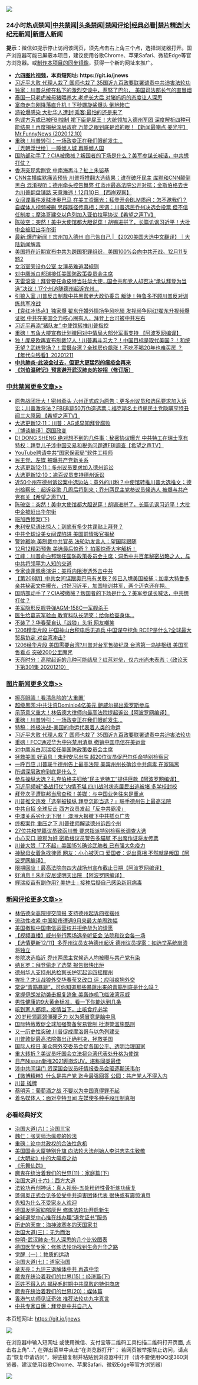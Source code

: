 ![](https://raw.githubusercontent.com/fqnews/bnews/master/64photo/fqnews-qr.jpg)

<div id="tt">
<h3>24小时热点禁闻|<a href="#%E4%B8%AD%E5%85%B1%E7%A6%81%E9%97%BB%E6%9B%B4%E5%A4%9A%E6%96%87%E7%AB%A0">中共禁闻</a>|<a href="#%E5%9B%BE%E7%89%87%E6%96%B0%E9%97%BB%E6%9B%B4%E5%A4%9A%E6%96%87%E7%AB%A0">头条禁闻</a>|<a href="#%E6%96%B0%E9%97%BB%E8%AF%84%E8%AE%BA%E6%9B%B4%E5%A4%9A%E6%96%87%E7%AB%A0">禁闻评论|<a href="#%E5%BF%85%E7%9C%8B%E7%BB%8F%E5%85%B8%E5%A5%BD%E6%96%87">经典必看|<a href="/video.md#%E7%A6%81%E7%89%87%E7%B2%BE%E9%80%89">禁片精选</a>|<a href="https://github.com/fqnews/djy/blob/master/gb/nf1351518.md#1">大纪元新闻</a>|<a href="https://github.com/fqnews/ntdtv/blob/master/gb/prog204.md#1">新唐人新闻</a></h3>
<div><b>提示：</b>微信如提示停止访问该网页，须先点击右上角三个点，选择浏览器打开。国产浏览器可能已屏蔽本项目，建议使用谷歌Chrome、苹果Safari、微软Edge等官方浏览器。或<a href="https://github.com/fqnews/bnews/blob/master/%E5%88%B6%E4%BD%9Cgit%E7%A6%81%E9%97%BB%E9%95%9C%E5%83%8F.md">制作本项目的同步镜像</a>，获得一个新的网址来推广。</div>
<ul>
<li><b><a href="http://d1.bdrive.tk/64.mp4" target="_blank">六四图片视频</a>，本页短网址: https://git.io/jnews</b></li>
<li><a href="/topimagenews/20201211/1445632.md">习近平大败 代理人栽了 国师也栽了 35国近九百政要联署谴责中共迫害法轮功</a></li>
<li><a href="/cnnews/20201211/1445566.md">独家：川普总统在私下的激烈交谈中，惹怒了巴尔， 美国司法部长气的直冒烟</a></li>
<li><a href="/funmedia/20201211/1445584.md">泰国一只老虎被母猪喂养大 老虎长大后 对猪妈妈的态度让人深思</a></li>
<li><a href="/worldnews/20201211/1445541.md">富商走向刚降落直升机！下秒螺旋桨爆头 倒地惨亡</a></li>
<li><a href="/worldnews/20201211/1445557.md">游轮爆感染 大批华人遭封!乘客:最怕的还是来了</a></li>
<li><a href="/cbnews/20201211/1445652.md">色谍方芳或已被FBI控制 裙下臣是屁王！大统领加入德州军团 深度解析四种可能结果！再度揭秘深层政府 万能之眼到底是谁的眼！【新闻最嘲点 姜光宇】Mr.FunnyNews (2020.12.10)‬</a></li>
<li><a href="/topimagenews/20201211/1445730.md">重磅！川普转引：一场政变正在我们眼前发生...</a></li>
<li><a href="/ssgc/20201211/1445547.md">〖兲朝浮世绘〗一睡倾人城 再睡倾人国</a></li>
<li><a href="/cbnews/20201211/1445787.md">国防部动手了？CIA被缴械？叛国者的下场是什么？美军参谋长喊话，中共想打仗？</a></li>
<li><a href="/cnnews/20201211/1445865.md">香港突现紫荆党 中南海再斗？扯上朱镕基</a></li>
<li><a href="/bannedvideo/20201211/1445826.md">CNN主播库默痛苦预告 川普将推翻大选结果；谁在破坏民主 库默和CNN颠倒黑白 混淆视听；德州牵头控告舞弊 红蓝州最高法院公开对抗；金斯伯格去世 为川普翻盘铺路 天意难违！12月10日 【西岸观察】</a></li>
<li><a href="/cbnews/20201211/1445606.md">女间谍事件发酵涉奥巴马 在美工资曝光；拜登开会BLM质问：怎不邀我们？自媒体人视频被删 另辟蹊径传真相；民调：川普选民乔州决选会投票 但不信任制度；摩洛哥建交以色列加入亚伯拉罕协议【希望之声TV】</a></li>
<li><a href="/cbnews/20201211/1445936.md">陈破空：突然！美中大使馆都大胆说穿！胡锡进拼了，长篇讥讽习近平！大批中企被赶出华尔街</a></li>
<li><a href="/bannedvideo/20201211/1445784.md">最新:爆炸新闻！宾州加入德州 自己告自己 | 【2020美国大选中文翻译】｜大陆新闻解毒</a></li>
<li><a href="/bannedvideo/20201211/1445732.md">美国将在近期宣布中共为跨国犯罪组织，美国100%会向中共开战。12月11专题2</a></li>
<li><a href="/lifebaike/20201211/1445621.md">女浴室旁设办公室 女演员难逃潜规则</a></li>
<li><a href="/topimagenews/20201211/1445525.md">对中鹰派白邦瑞接任美国防政策委员会主席</a></li>
<li><a href="/worldnews/usa/20201211/1445501.md">天雷滚滚！拜登要任命皮特当驻华大使…国会共和党人却否决“承认拜登为当选”决议！17个州追随德州起诉宾州…</a></li>
<li><a href="/cnnews/20201211/1445528.md">引狼入室 川普反击制裁中共黑帮老大政协委员 叛徒！特鲁多不顾川普反对训练共军冷战</a></li>
<li><a href="/bannedvideo/20201211/1445893.md">【袁红冰热点】独家爆 翟东升婚外情场争风吃醋 发视频争网红!翟东升视频爆证据 中共在美国全力核心圈有人，拜登上台可被中共左右</a></li>
<li><a href="/cbnews/20201211/1445555.md">习近平再添“猪队友” 中使馆转推川普指控</a></li>
<li><a href="/cnnews/20201211/1445842.md">重磅！五角大楼宣布计划撤回对中情局大部分军事支持 【阿波罗网编译】</a></li>
<li><a href="/taiwannews/20201211/1445949.md">独！庞皮欧再宣布制裁17人！川普再斗习大？！中国目标是取代美国？！和统无望？武统登场？！震慑台湾？全球房价飙涨！不吃不喝20年也难买房 ？【年代向钱看】20201211</a></li>
<li><b><a href="/comments/20200211/1275071.md" target="_blank">中共肺炎-此波会过去，但更大更猛烈的瘟疫会再来</a></b></li>
<li><b><a href="/comments/20200207/1272816.md" target="_blank">《刘伯温碑记》预言避开武汉肺炎的妙招（修订版）</a></b></li>
</ul>
</div>

<div class="catlist">
<h3><a href="/cbnews/" target="_blank">中共禁闻</a><span><a href="/cbnews/" target="_blank" rel="nofollow">更多文章>></a></span></h3>
<ul>
<li><a href="/cbnews/20201212/1446054.md" target="_blank">原告战团壮大！密州牵头 六州正式成为原告；更多州议员和选民要求加入诉讼；川普激将法？FBI追踪50万伪造选票；福克斯名主持揭民主党隐瞒亨特丑闻三大原因 【希望之声TV】</a></li>
<li><a href="/cbnews/20201212/1446053.md" target="_blank">大选更新12·11：川普：AG或早知拜登腐败</a></li>
<li><a href="/cbnews/20201212/1446034.md" target="_blank">〖博谈编译〗窃国政变</a></li>
<li><a href="/cbnews/20201211/1446014.md" target="_blank">DI DONG SHENG 绝对想不到的几件事；秘密协议曝光 中共特工在瑞士享有特权；拜登儿子涉中国交易和税务问题遭FBI调查【希望之声TV】</a></li>
<li><a href="/cbnews/20201211/1445997.md" target="_blank">YouTube聘请中共“国家保密局”软件工程师</a></li>
<li><a href="/cbnews/20201211/1445979.md" target="_blank">民主党、左媒 被曝共产党新关系</a></li>
<li><a href="/cbnews/20201211/1445956.md" target="_blank">大选更新12·11：多州议员要求加入德州诉讼</a></li>
<li><a href="/cbnews/20201211/1445955.md" target="_blank">大选更新12·10：逾百议员支持德州诉讼</a></li>
<li><a href="/cbnews/20201211/1445939.md" target="_blank">近50个州在德州诉讼案中选边站；意外的川粉？中使馆转推川普大选推文；德州检察长：起诉谷歌 几周后将到来；乔州两民主党参议员候选人 被爆与共产党有关【希望之声TV】</a></li>
<li><a href="/cbnews/20201211/1445936.md" target="_blank">陈破空：突然！美中大使馆都大胆说穿！胡锡进拼了，长篇讥讽习近平！大批中企被赶出华尔街</a></li>
<li><a href="/cbnews/20201211/1445878.md" target="_blank">班加西惨案(下)</a></li>
<li><a href="/cbnews/20201211/1445873.md" target="_blank">朱利安尼语出惊人：到底有多少共谍贴上拜登？</a></li>
<li><a href="/cbnews/20201211/1445869.md" target="_blank">中共全球设美女间谍陷阱 美国前情报官揭秘</a></li>
<li><a href="/cbnews/20201211/1445861.md" target="_blank">警钟敲响 美制裁中共官员 法轮功发言人：望国际跟随</a></li>
<li><a href="/cbnews/20201211/1445847.md" target="_blank">12月12精彩预告  美选最后惊奇？ 拍案惊奇大宇解析！</a></li>
<li><a href="/cbnews/20201211/1445829.md" target="_blank">江峰：川普命白邦瑞任国防政策委员会主席；洞悉中共百年秘密战略之人，与中共将领罕为人知的交道</a></li>
<li><a href="/cbnews/20201211/1445816.md" target="_blank">专家谈蓬佩奥演讲：美将内阻渗透外击中共</a></li>
<li><a href="/cbnews/20201211/1445804.md" target="_blank">【第208期】中共女间谍跟奥巴马有关联？传已入境美国被捕；加拿大特鲁多亲共秘密文件曝光，讨好习近平，加国培训共军，两个迈克还在押。</a></li>
<li><a href="/cbnews/20201211/1445787.md" target="_blank">国防部动手了？CIA被缴械？叛国者的下场是什么？美军参谋长喊话，中共想打仗？</a></li>
<li><a href="/cbnews/20201211/1445785.md" target="_blank">美军隐形反舰导弹AGM-158C—军舰杀手</a></li>
<li><a href="/cbnews/20201211/1445731.md" target="_blank">医生给葛志军验血 教育科队长阴笑：给你检查身体…</a></li>
<li><a href="/cbnews/20201211/1445713.md" target="_blank">不装了？华春莹自认「战狼」头衔 网友嘲笑</a></li>
<li><a href="/cbnews/20201211/1445704.md" target="_blank">1206精华片段 护国神山台积电后无追兵  中国谋夺挖角  RCEP是什么?全球最大贸易协定 对台湾冲击?</a></li>
<li><a href="/cbnews/20201211/1445703.md" target="_blank">1206经华片段  美国需要台湾?川普对台军售破纪录 台湾第一岛链枢纽 美国军售看点 突破200公里魔咒</a></li>
<li><a href="/cbnews/20201211/1445667.md" target="_blank">天亮时分：高院起诉的几种可能结局？红蓝对垒，仅六州尚未表态；（政论天下第301集 20201210）</a></li>

</ul>
</div>
<div class="catlist">
<h3><a href="/topimagenews/" target="_blank">图片新闻</a><span><a href="/topimagenews/" target="_blank" rel="nofollow">更多文章>></a></span></h3>
<ul>
<li><a href="/topimagenews/20201212/1446067.md" target="_blank">擦亮眼睛！看清危险的‘大重置’</a></li>
<li><a href="/topimagenews/20201212/1446060.md" target="_blank">超级黑网:中共注资Dominio4亿美元 鲍威尔揭出索罗斯参与</a></li>
<li><a href="/topimagenews/20201211/1445830.md" target="_blank">示范意义重大！林伍德大律师向最高法院提起诉讼【阿波罗网编译】</a></li>
<li><a href="/topimagenews/20201211/1445730.md" target="_blank">重磅！川普转引：一场政变正在我们眼前发生&#8230;</a></li>
<li><a href="/comments/20201211/1445650.md" target="_blank">特稿：终极决战-美国的命运代表着人类的命运</a></li>
<li><a href="/topimagenews/20201211/1445632.md" target="_blank">习近平大败 代理人栽了 国师也栽了 35国近九百政要联署谴责中共迫害法轮功</a></li>
<li><a href="/topimagenews/20201211/1445607.md" target="_blank">重磅！FCC通过华为中兴禁用清单 撤销中国电信在美运营</a></li>
<li><a href="/topimagenews/20201211/1445525.md" target="_blank">对中鹰派白邦瑞接任美国防政策委员会主席</a></li>
<li><a href="/topimagenews/20201210/1445461.md" target="_blank">拯救美国 好消息！朱利安尼出院 超20位议员促巴尔任命特别检察官</a></li>
<li><a href="/topimagenews/20201210/1445358.md" target="_blank">一呼百应 川普联手德州告上最高法院 美宾州州长确诊中共病毒 在家隔离</a></li>
<li><a href="/topimagenews/20201210/1445210.md" target="_blank">所谓深层政府到底是什么？</a></li>
<li><a href="/topimagenews/20201210/1445168.md" target="_blank">参与操纵大选？扎克伯格夫妇给“民主党特工”提供巨款【阿波罗网编译】</a></li>
<li><a href="/topimagenews/20201210/1445098.md" target="_blank">习近平频喊“备战打仗”内情不堪 四川战时状态居民出逃被堵 多学校封校</a></li>
<li><a href="/topimagenews/20201210/1445083.md" target="_blank">拜登次子遭联邦当局查税！美媒：与中国业务往来是重点</a></li>
<li><a href="/topimagenews/20201210/1445054.md" target="_blank">川普推文连发「选举被操纵 拜登怎能当选？」联手德州告上最高法院</a></li>
<li><a href="/topimagenews/20201210/1445053.md" target="_blank">中共自招 全球反击 西方议员发起「反中共霸凌」</a></li>
<li><a href="/topimagenews/20201210/1444980.md" target="_blank">中澳关系劣化无下限！ 澳洲大报撤下中共插页广告</a></li>
<li><a href="/topimagenews/20201210/1444979.md" target="_blank">终极案件 重压之下 川普律师解读德州诉四个州</a></li>
<li><a href="/topimagenews/20201210/1444978.md" target="_blank">27位共和党籍议员致函川普 要求指派特别检察长调查大选</a></li>
<li><a href="/topimagenews/20201210/1444959.md" target="_blank">小心灭口 狼狈为奸 密歇根议员警告多猫腻 不出席作证将发传票</a></li>
<li><a href="/topimagenews/20201210/1444958.md" target="_blank">川普大赞「了不起」美国15%确诊武肺者 已有强大免疫力</a></li>
<li><a href="/topimagenews/20201209/1444602.md" target="_blank">神秘母女着急找律师 网友：小心被灭口 爱国者：说出真相 不然就是叛国【阿波罗网编译】</a></li>
<li><a href="/topimagenews/20201209/1444582.md" target="_blank">限期回应！最高法院向四大战场州宣布截止日期【阿波罗网编译】</a></li>
<li><a href="/topimagenews/20201209/1444542.md" target="_blank">好消息！朱利安尼或明天出院 【阿波罗网编译】</a></li>
<li><a href="/topimagenews/20201209/1444375.md" target="_blank">辉瑞疫苗有副作用? 美护士 : 接种后疑自己感染新冠病毒</a></li>

</ul>
</div>
<div class="catlist">
<h3><a href="/comments/" target="_blank">新闻评论</a><span><a href="/comments/" target="_blank" rel="nofollow">更多文章>></a></span></h3>
<ul>
<li><a href="/comments/20201212/1446051.md" target="_blank">林伍德向高院提交简报 支持德州起诉四摇摆州</a></li>
<li><a href="/comments/20201212/1446050.md" target="_blank">流动性收紧 中国股市遭遇9月来最大单周跌幅</a></li>
<li><a href="/comments/20201212/1446022.md" target="_blank">美国撤销中国电信运营权并拒绝华为的请愿</a></li>
<li><a href="/comments/20201212/1446021.md" target="_blank">【视频直播】威州举行两场选举听证会 法院和议会各一场</a></li>
<li><a href="/comments/20201212/1446020.md" target="_blank">【选情更新12/11】多乔州议员支持德州起诉 德州议员提案：如选举系统崩溃将独立</a></li>
<li><a href="/comments/20201211/1445995.md" target="_blank">参院决选临近 乔州两民主党候选人均被曝与共产党有染</a></li>
<li><a href="/comments/20201211/1445984.md" target="_blank">纳瓦罗：拜登偷走了选举 报告很快出炉</a></li>
<li><a href="/comments/20201211/1445983.md" target="_blank">德州华人支持州总检察长护宪起诉四摇摆州</a></li>
<li><a href="/comments/20201211/1445942.md" target="_blank">挨批？才认战狼外交华春莹又改口 评：应叫疯狗外交</a></li>
<li><a href="/comments/20201211/1445914.md" target="_blank">常说“青筋暴跳”，可你知道那些暴跳出来的青筋到底是什么吗？</a></li>
<li><a href="/comments/20201211/1445846.md" target="_blank">掌握伊朗发动袭击报复迹象 美轰炸机飞临波湾示威</a></li>
<li><a href="/comments/20201211/1445845.md" target="_blank">男性健康的9大黄金标准，看一下你能达到几条</a></li>
<li><a href="/comments/20201211/1445844.md" target="_blank">咳到家人都烦，疫情当下，止咳食疗必学</a></li>
<li><a href="/comments/20201211/1445843.md" target="_blank">20岁粉领肩颈僵硬乏力 以为感冒竟是脑中风</a></li>
<li><a href="/comments/20201211/1445827.md" target="_blank">国际特赦敦促全球加强警备贸易管制 批港警滥施酷刑</a></li>
<li><a href="/comments/20201211/1445814.md" target="_blank">又一历史性突破 川普促成摩洛哥与以色列建交</a></li>
<li><a href="/comments/20201211/1445788.md" target="_blank">川普敦促最高法院做出正确判决，拯救美国</a></li>
<li><a href="/comments/20201211/1445777.md" target="_blank">国际人权日 美众院外交委员会促各国公平、透明治理国家</a></li>
<li><a href="/comments/20201211/1445776.md" target="_blank">重大转折？美议员吁国会立法将台湾代表处升格为使馆</a></li>
<li><a href="/comments/20201211/1445765.md" target="_blank">日产Nissan新推2021两款SUV，堪称同类最佳</a></li>
<li><a href="/comments/20201211/1445744.md" target="_blank">涉中共间谍门 资深国会议员吁情报委员会驱逐斯沃韦尔</a></li>
<li><a href="/comments/20201211/1445736.md" target="_blank">【微博精粹】什么是共产党 迄今最强回答 公园：共产党人不得入内</a></li>
<li><a href="/comments/20201211/1445716.md" target="_blank">川普 摊牌</a></li>
<li><a href="/comments/20201211/1445715.md" target="_blank">蔡明芳：葡萄酒之战 不要以为中国真得罪不起</a></li>
<li><a href="/comments/20201211/1445701.md" target="_blank">着名媒体人：面对亨特丑闻 左媒使多种手段压制真相</a></li>

</ul>
</div>

<div class="catlist">
<h3>必看经典好文</h3>
<ul>
<li><a href="/cbnews/20180312/913459.md" target="_blank">治国大道(六)：治国三宝</a></li>
<li><a href="/comments/20200224/1282494.md" target="_blank">魏仁：张天师治瘟疫的妙法</a></li>
<li><a href="/comments/20200705/783271.md" target="_blank">重磅：论中共政权的合法性危机</a></li>
<li><a href="/comments/20200516/1329276.md" target="_blank">美国国会大厦特别升旗 向法轮大法创始人李洪志先生致敬</a></li>
<li><a href="/comments/20200203/1269785.md" target="_blank">《大明劫》中的大瘟疫之劫</a></li>
<li><a href="/comments/20200527/783191.md" target="_blank">《乐舞仙踪》</a></li>
<li><a href="/topimagenews/20180530/950691.md" target="_blank">魔鬼在统治着我们的世界(11)：家庭篇(下)</a></li>
<li><a href="/comments/20201110/1428663.md" target="_blank">治国大道(十六)：西方大道</a></li>
<li><a href="/comments/20190516/1128964.md" target="_blank">法轮功再创神话：真人视频-五处粉碎性骨折炼功康复</a></li>
<li><a href="/cbnews/20201205/1442271.md" target="_blank">蓬佩奥正式会见多位受中共迫害团体代表 很快或有震惊消息</a></li>
<li><a href="/comments/20200620/1346848.md" target="_blank">先知为什么不受家乡人欢迎</a></li>
<li><a href="/comments/20200722/1364497.md" target="_blank">德国发明家抑郁厌世 修炼法轮功开启新生</a></li>
<li><a href="/cbnews/20200819/1382346.md" target="_blank">全球退党中心推在线办理“退党证书”服务</a></li>
<li><a href="/tculture/xiulian/20170318/732480.md" target="_blank">历史的天空：海神波塞冬的天国家书</a></li>
<li><a href="/cbnews/20180309/912114.md" target="_blank">治国大道(三)：无为而治</a></li>
<li><a href="/comments/20200620/1347687.md" target="_blank">仲明-武汉肺炎-引人深思的几个比较图表</a></li>
<li><a href="/comments/20200607/783186.md" target="_blank">德国医学专家：修炼法轮功找到生命升华之路</a></li>
<li><a href="/comments/20200810/1377609.md" target="_blank">觉醒（一）：物质的运动</a></li>
<li><a href="/cbnews/20190424/913985.md" target="_blank">治国大道(七)：道家治国</a></li>
<li><a href="/comments/20131119/1029445.md" target="_blank">章天亮：九评三退解体中共 再造中华</a></li>
<li><a href="/topimagenews/20180610/955499.md" target="_blank">魔鬼在统治着我们的世界(15)：经济篇(下)</a></li>
<li><a href="/lifebaike/20200711/1358994.md" target="_blank">百姓不得入内 揭秘毛时期中共腐败的特供商店</a></li>
<li><a href="/comments/20180725/976787.md" target="_blank">魔鬼在统治着我们的世界(20)：媒体篇</a></li>
<li><a href="/comments/20200517/1330064.md" target="_blank">香港气功师见证奇效 推荐法轮功九字真言</a></li>
<li><a href="/cbnews/20201202/1440704.md" target="_blank">中共专家自爆：拜登是中共自己人</a></li>

</ul>
</div>

本页短网址: https://git.io/jnews

![](https://raw.githubusercontent.com/fqnews/bnews/master/64photo/fqnews-qr.jpg)

在浏览器中输入短网址 或使用微信、支付宝等二维码工具扫描二维码打开页面, 点击右上角"...", 在弹出菜单中点击“在浏览器打开”； 若网页被举报禁止访问，请点击“恢复申请访问”，将链接复制并粘贴到浏览器中打开（请不要使用QQ或360浏览器，建议使用谷歌Chrome、苹果Safari、微软Edge等官方浏览器）

![](https://raw.githubusercontent.com/fqnews/bnews/master/64photo/wx.jpg)